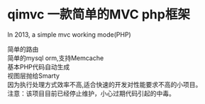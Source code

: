 
qimvc 一款简单的MVC php框架
==============

In 2013, a simple mvc  working mode(PHP) 

简单的路由  
简单的mysql orm,支持Memcache  
基本PHP代码自动生成  
视图层抛给Smarty  
因为执行处理方式效率不高,适合快速的开发对性能要求不高的小项目。  
注意：该项目目前已经停止维护，小心过期代码引起的中毒。



